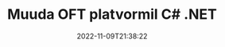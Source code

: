 ---
############################# Static ############################
layout: "auto-gen-editor"
date: 2022-11-09T21:38:22
draft: false
otherformats: doc docx docm dotx xls xlsx xlsm ppt pptx pptm mobi epub html mhtml txt xml eml emlx mbox msg

############################# Head ############################
head_title: "OFT redaktor – muutke OFT platvormil C# .NET"
head_description: "Kuidas muuta OFT platvormis C# .NET, kasutades paari koodirida? Kasutage GroupDocsi dokumentide töötlemise API-sid, et redigeerida, värskendada ja salvestada 30+ failivormingut."

############################# Header ############################
title: "Muuda OFT platvormil C# .NET"
description: "Tõhus ja jõuline OFT redigeerimine serveripoolse GroupDocs.Editori abil C# .NET API-de jaoks ilma tarkvara, nagu Microsoft või Open Office, kasutamata."
bg_image: "https://cms.admin.containerize.com/templates/aspose/App_Themes/V3/images/bg/header1.png"
bg_overlay: false
button:
    enable: true
    icon: "fas fa-arrow-down"
    label: "Laadige alla tasuta prooviversioon"
    link: "https://downloads.groupdocs.com/editor/net"

############################# SubMenu ############################
submenu:
    enable: true

    left:
        img_alt: "GroupDocs.Editor for .NET"
        image: "https://cms.admin.containerize.com/templates/groupdocs/images/product-logos/90x90-noborder/groupdocs-editor-net.png"
        product: "GroupDocs.Editor"
        platform: ".NET"

    middle:
        button:

            # button loop
            - link: "https://apireference.groupdocs.com/editor/net"
              text: "API viide"

            # button loop
            - link: "https://github.com/groupdocs-editor"
              text: "Koodi näited"

            # button loop
            - link: "https://products.groupdocs.app/editor/family"
              text: "Reaalajas demod"

            # button loop
            - link: "https://purchase.groupdocs.com/pricing/editor/net"
              text: "Hinnakujundus"

    right:
        link_download: "https://downloads.groupdocs.com/editor"
        link_learn: "https://docs.groupdocs.com/editor/net"
        link_buy: "https://purchase.groupdocs.com"

############################# About ############################
about:
    enable: true
    title: "Teave toote GroupDocs.Editor for .NET API kohta"
    content: |
        [GroupDocs.Editor for .NET](/et/editor/net/) API on õige valik Microsoft Wordi, Exceli, PowerPointi, Open Office'i dokumentide ja esitluste redigeerimiseks. GroupDocs.Editor on eraldiseisev API, mis sobib serveripoolsetele ja taustasüsteemidele, kus on vaja suurt jõudlust. See ei sõltu ühestki tarkvarast, nagu Microsoft või Open Office.

############################# Steps ############################
steps:
    enable: true
    title_left: "Toimingud OFT muutmiseks programmis C#"
    content_left: |
        [GroupDocs.Editor for .NET](/et/editor/net/) pakub arendajatele lihtsat ja arusaadavat viisi OFT failide redigeerimiseks, kasutades paari koodirida.
        * Looge klassi "Editor" eksemplar koos kohustusliku failitee või baidivooga ja laadige fail OFT
        * Looge ja määrake failivormingu OFT klassi eksemplar "EmailEditOptions".
        * Kutsuge meetod "Editor.Edit()" ja hankige HTML-vormingus dokument OFT, mida saab hõlpsasti redigeerida mis tahes WYSIWYG-redaktoriga.
        * Kutsuge välja meetod "Editor.Save()" ja salvestage muudetud fail OFT, kasutades klassi "EmailSaveOptions"

        
    title_right: "Nõuded süsteemile"
    content_right: |
        Põhilise dokumendi redigeerimise GroupDocs.Editor for .NET API-dega saab teha mõne lihtsa sammu rakendamisega. Meie API-sid toetavad kõik suuremad platvormid ja operatsioonisüsteemid. Enne alloleva koodi käivitamist veenduge, et teie süsteemi on installitud järgmised eeltingimused.

        * Operatsioonisüsteemid: Microsoft Windows, Linux, MacOS
        * Arenduskeskkonnad: Microsoft Visual Studio, Xamarin, MonoDevelop
        * Raamistikud: .NET Framework, .NET Standard, .NET Core, Mono
        * Laadige alla toote GroupDocs.Editor for .NET uusim versioon saidilt [NuGet](https://www.nuget.org/packages/groupdocs.editor)
        
    code: |        
        ```csharp
        // Load the OFT file into Editor
        Editor editor = new Editor("source.oft");

        // Create and adjust the edit options
        EmailEditOptions editOptions = new EmailEditOptions();
        
        // Open input OFT document for edit — obtain an intermediate document, that can be edited
        EditableDocument beforeEdit = editor.Edit(editOptions);

        // Grab OFT document content and associated resources from editable document
        string content = beforeEdit.GetEmbeddedHtml();

        // Send the content to WYSIWYG-editor, edit it there, and send edited content back to the server-side
        // This step simulates a such operation
        string updatedContent = content.Replace("project", "Edited project");

        // Grab edited content and resources from WYSIWYG-editor and create a new EditableDocument instance from it
        EditableDocument afterEdit = EditableDocument.FromMarkup(updatedContent, null);

        // Create a save options
        EmailSaveOptions saveOptions = new EmailSaveOptions();

        // Save edited OFT document to the file
        editor.Save(afterEdit, "edited.oft", saveOptions);
        ```
        
############################# Demos ############################
demos:
    enable: true
    title: "OFT Reaalajas demode toimetaja"
    content: |
        Muutke OFT kohe, külastades veebisaiti [GroupDocs.Editor Live Demos](https://products.groupdocs.app/editor/family).
        Reaalajas demol on järgmised eelised
        
############################# More Formats ############################
more_formats:
    enable: true
    title: "Muud toetatud toimetajad"
    content: |
        Saate redigeerida ka muid failivorminguid. Vaadake allolevat täielikku loendit.


############################# Back to top ###############################
back_to_top:
    enable: true
---